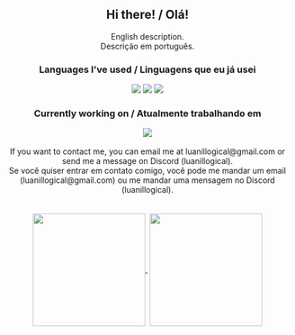 <h2 align="center">Hi there! / Olá!</h1>

<p align="center">
English description.<br/>
Descrição em português.<br/>
</p>
  <h3 align="center">Languages I've used / Linguagens que eu já usei</h3>
  <p align="center">
  <img src="https://img.shields.io/badge/C%23-512BD4?style=for-the-badge&logo=.net&logoColor=white">
  <img src="https://img.shields.io/badge/C%2B%2B-00599C?style=for-the-badge&logoColor=white">
  <img src="https://img.shields.io/badge/JavaScript-F7DF1E?style=for-the-badge&logo=javascript&logoColor=black">  
  <br/>
  <h3 align="center">Currently working on / Atualmente trabalhando em</h3>
  <p align="center">
  <a href=""><img src="https://img.shields.io/badge/-And%201%20Other%20Project-lightgrey"></a>
  <br/><br/>
  If you want to contact me, you can email me at luanillogical@gmail.com or send me a message on Discord (luanillogical).<br/>
  Se você quiser entrar em contato comigo, você pode me mandar um email (luanillogical@gmail.com) ou me mandar uma mensagem no Discord (luanillogical).<br/>
  <br/><br/>    
 <a href="https://github.com/anuraghazra/github-readme-stats">
  <img height=200 align="center" src="https://github-readme-stats.vercel.app/api?username=LuanIllogical&card_width=240&theme=tokyonight&count_private=true"/>
</a>‎‎‎‎‎‎‎‎‎‎‎‎‎
<a href="https://github.com/anuraghazra/convoychat">
<img height=200 align="center" src="https://github-readme-stats.vercel.app/api/top-langs?username=LuanIllogical&layout=compact&langs_count=8&card_width=240&theme=tokyonight&count_private=true"/>
</a>


